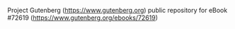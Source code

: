 Project Gutenberg (https://www.gutenberg.org) public repository
for eBook #72619 (https://www.gutenberg.org/ebooks/72619)
